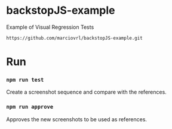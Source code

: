 # backstopJS-example

Example of Visual Regression Tests

```
https://github.com/marciovrl/backstopJS-example.git
```

# Run

### `npm run test`

Create a screenshot sequence and compare with the references.

### `npm run approve`

Approves the new screenshots to be used as references.
